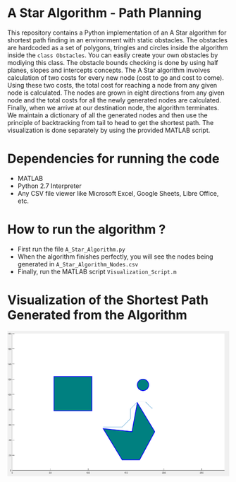 # A Star Algorithm - Path Planning

This repository contains a Python implementation of an A Star algorithm for shortest path finding in an environment with static obstacles. The obstacles are hardcoded as a set of polygons, tringles and circles inside the algorithm inside the `class Obstacles`. You can easily create your own obstacles by modiying this class. The obstacle bounds checking is done by using half planes, slopes and intercepts concepts. The A Star algorithm involves calculation of two costs for every new node (cost to go and cost to come). Using these two costs, the total cost for reaching a node from any given node is calculated. The nodes are grown in eight directions from any given node and the total costs for all the newly generated nodes are calculated. Finally, when we arrive at our destination node, the algorithm terminates. We maintain a dictionary of all the generated nodes and then use the principle of backtracking from tail to head to get the shortest path. The visualization is done separately by using the provided MATLAB script. 

# Dependencies for running the code
- MATLAB
- Python 2.7 Interpreter
- Any CSV file viewer like Microsoft Excel, Google Sheets, Libre Office, etc.

# How to run the algorithm ?

- First run the file `A_Star_Algorithm.py`
- When the algorithm finishes perfectly, you will see the nodes being generated in `A_Star_Algorithm_Nodes.csv`
- Finally, run the MATLAB script `Visualization_Script.m`

# Visualization of the Shortest Path Generated from the Algorithm

![Shortest_Path_Output](Visualization_Output.png)
